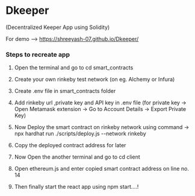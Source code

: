 # Dkeeper 
(Decentralized Keeper App using Solidity)

For demo --> https://shreeyash-07.github.io/Dkeeper/

### Steps to recreate app
1. Open the terminal and go to cd smart_contracts
2. Create your own rinkeby test network (on eg. Alchemy or Infura)
3. Create .env file in smart_contracts folder
4. Add rinkeby url ,private key and API key in .env file (for private key -> Open Metamask extension -> Go to Account Details -> Export Private Key)
5. Now Deploy the smart contract on rinkeby network using command -> npx hardhat run ./scripts/deploy.js --network rinkeby 
6. Copy the deployed contract address for later

7. Now Open the another terminal and go to cd client
8. Open ethereum.js and enter copied smart contract address on line no. 14
9. Then finally start the react app using npm start....!

